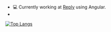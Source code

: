 <!--
**TommyR22/TommyR22** is a ✨ _special_ ✨ repository because its `README.md` (this file) appears on your GitHub profile.

Here are some ideas to get you started:

- 🔭 I’m currently working on ...
- 🌱 I’m currently learning ...
- 👯 I’m looking to collaborate on ...
- 🤔 I’m looking for help with ...
- 💬 Ask me about ...
- 📫 How to reach me: ...
- 😄 Pronouns: ...
- ⚡ Fun fact: ...
-->

- :computer: Currently working at [Reply](https://www.reply.com/) using Angular.
- 


[![Top Langs](https://github-readme-stats.vercel.app/api/top-langs/?username=TommyR22&layout=compact)](https://github.com/anuraghazra/github-readme-stats)
